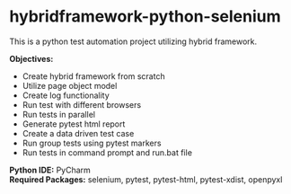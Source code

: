 # hybridframework-python-selenium

This is a python test automation project utilizing hybrid framework.

**Objectives:**

- Create hybrid framework from scratch
- Utilize page object model
- Create log functionality
- Run test with different browsers
- Run tests in parallel
- Generate pytest html report
- Create a data driven test case
- Run group tests using pytest markers
- Run tests in command prompt and run.bat file

**Python IDE:** PyCharm\
**Required Packages:** selenium, pytest, pytest-html, pytest-xdist, openpyxl

 
